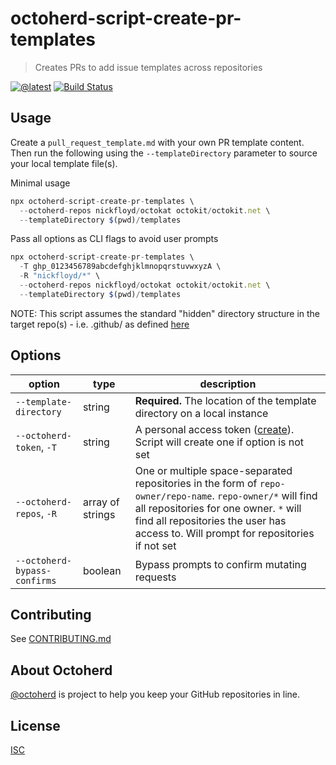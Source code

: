 # octoherd-script-create-pr-templates

> Creates PRs to add issue templates across repositories

[![@latest](https://img.shields.io/npm/v/octoherd-script-create-pr-templates.svg)](https://www.npmjs.com/package/octoherd-script-create-pr-templates)
[![Build Status](https://github.com/nickfloyd/octoherd-script-create-pr-templates/workflows/Test/badge.svg)](https://github.com/nickfloyd/octoherd-script-create-pr-templates/actions?query=workflow%3ATest+branch%3Amain)

## Usage

Create a `pull_request_template.md` with your own PR template content. Then run the following using the `--templateDirectory` parameter to source your local template file(s).

Minimal usage

```js
npx octoherd-script-create-pr-templates \
  --octoherd-repos nickfloyd/octokat octokit/octokit.net \
  --templateDirectory $(pwd)/templates
```

Pass all options as CLI flags to avoid user prompts

```js
npx octoherd-script-create-pr-templates \
  -T ghp_0123456789abcdefghjklmnopqrstuvwxyzA \
  -R "nickfloyd/*" \
  --octoherd-repos nickfloyd/octokat octokit/octokit.net \
  --templateDirectory $(pwd)/templates
```

NOTE: This script assumes the standard "hidden" directory structure in the target repo(s) - i.e. .github/ as defined [here](https://docs.github.com/en/communities/using-templates-to-encourage-useful-issues-and-pull-requests/creating-a-pull-request-template-for-your-repository)

## Options

| option                       | type             | description                                                                                                                                                                                                                                 |
| ---------------------------- | ---------------- | ------------------------------------------------------------------------------------------------------------------------------------------------------------------------------------------------------------------------------------------- |
| `--template-directory`       | string           | **Required.** The location of the template directory on a local instance                                                                                                                                                                    |
| `--octoherd-token`, `-T`     | string           | A personal access token ([create](https://github.com/settings/tokens/new?scopes=repo)). Script will create one if option is not set                                                                                                         |
| `--octoherd-repos`, `-R`     | array of strings | One or multiple space-separated repositories in the form of `repo-owner/repo-name`. `repo-owner/*` will find all repositories for one owner. `*` will find all repositories the user has access to. Will prompt for repositories if not set |
| `--octoherd-bypass-confirms` | boolean          | Bypass prompts to confirm mutating requests                                                                                                                                                                                                 |

## Contributing

See [CONTRIBUTING.md](CONTRIBUTING.md)

## About Octoherd

[@octoherd](https://github.com/octoherd/) is project to help you keep your GitHub repositories in line.

## License

[ISC](LICENSE.md)
